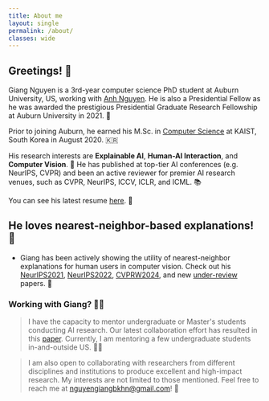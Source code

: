 ```yaml
---
title: About me
layout: single
permalink: /about/
classes: wide
---
```


## Greetings! 🤗

Giang Nguyen is a 3rd-year computer science PhD student at Auburn University, US, working with [Anh Nguyen](https://anhnguyen.me/lab/). 
He is also a Presidential Fellow as he was awarded the prestigious Presidential Graduate Research Fellowship at Auburn University in 2021. 🎉


Prior to joining Auburn, he earned his M.Sc. in [Computer Science](https://cs.kaist.ac.kr/) at KAIST, South Korea in August 2020. 🇰🇷

His research interests are **Explainable AI**, **Human-AI Interaction**, and **Computer Vision**. 🧠 He has published at top-tier AI conferences (e.g. NeurIPS, CVPR) and been an active reviewer for premier AI research venues, such as CVPR, NeurIPS, ICCV, ICLR, and ICML. 📚

You can see his latest resume [here](https://giangnguyen2412.github.io/assets/resume/Giang_resume.pdf). 📄

## He loves nearest-neighbor-based explanations! 🤖 

- Giang has been actively showing the utility of nearest-neighbor explanations for human users in computer vision.
Check out his [NeurIPS2021](https://proceedings.neurips.cc/paper/2021/file/de043a5e421240eb846da8effe472ff1-Paper.pdf), [NeurIPS2022](https://openreview.net/pdf?id=UavQ9HYye6n), [CVPRW2024](https://arxiv.org/pdf/2404.05238), and new [under-review](https://arxiv.org/pdf/2308.13651) papers. 📃

[//]: # (- Giang is deeply interested in explanation methods for large language models &#40;LLMs&#41; and how human users can interact with them effectively via explanations.)


### Working with Giang? 👨‍💻

> I have the capacity to mentor undergraduate or Master's students conducting AI research. Our latest collaboration effort has resulted in this [paper](https://arxiv.org/abs/2304.00557). 
> Currently, I am mentoring a few undergraduate students in-and-outside US. 🧑‍🎓

> I am also open to collaborating with researchers from different disciplines and institutions to produce excellent and high-impact research. My interests are not limited to those mentioned. Feel free to reach me at nguyengiangbkhn@gmail.com! 💌